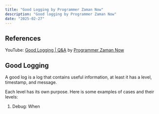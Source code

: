 ```yaml
---
title: "Good Logging by Programmer Zaman Now"
description: "Good logging by Programmer Zaman Now"
date: "2025-02-27"
---
```


## References

YouTube: [Good Logging | Q&A](https://www.youtube.com/watch?v=aaNIxGGmlKQ) by [Programmer Zaman Now](https://www.youtube.com/@ProgrammerZamanNow)

## Good Logging

A good log is a log that contains useful information, at least it has a level, timestamp, and message.

Each level has its own purpose. Here is some examples of cases and their levels:

1. Debug: When